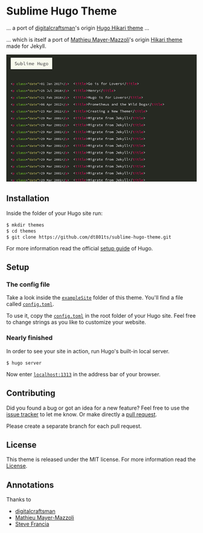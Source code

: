 # Sublime Hugo Theme

... a port of [digitalcraftsman](//github.com/digitalcraftsman)'s origin [Hugo Hikari theme](//github.com/digitalcraftsman/hugo-hikari-theme) ...

... which is itself a port of [Mathieu Mayer-Mazzoli](//github.com/mx3m)'s origin [Hikari theme](//github.com/mx3m/hikari-for-Jekyll) made for Jekyll. 

 ![Screenshot](/images/screenshot.png)


## Installation

Inside the folder of your Hugo site run:

    $ mkdir themes
    $ cd themes
    $ git clone https://github.com/dt801ts/sublime-hugo-theme.git

For more information read the official [setup guide](//gohugo.io/overview/installing/) of Hugo.

## Setup

### The config file

Take a look inside the [`exampleSite`](//github.com/dt801ts/sublime-hugo-theme/tree/master/exampleSite) folder of this theme. You'll find a file called [`config.toml`](//github.com/dt801ts/sublime-hugo-theme/exampleSite/config.toml).

To use it, copy the [`config.toml`](//github.com/dt801ts/sublime-hugo-theme/tree/master/exampleSite/config.toml) in the root folder of your Hugo site. Feel free to change strings as you like to customize your website.


### Nearly finished

In order to see your site in action, run Hugo's built-in local server. 

    $ hugo server

Now enter [`localhost:1313`](http://localhost:1313) in the address bar of your browser.


## Contributing

Did you found a bug or got an idea for a new feature? Feel free to use the [issue tracker](//github.com/digitalcraftsman/hugo-hikari-theme/issues) to let me know. Or make directly a [pull request](//github.com/digitalcraftsman/hugo-hikari-theme/pulls).

Please create a separate branch for each pull request.


## License

This theme is released under the MIT license. For more information read the [License](//github.com/dt801ts/sublime-hugo-theme/LICENSE.MD).


## Annotations

Thanks to 

- [digitalcraftsman](//github.com/digitalcraftsman)
- [Mathieu Mayer-Mazzoli](//github.com/mx3m)
- [Steve Francia](//github.com/spf13) 

